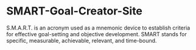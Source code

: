 # SMART-Goal-Creator-Site
S.M.A.R.T. is an acronym used as a mnemonic device to establish criteria for effective goal-setting and objective development. SMART stands for specific, measurable, achievable, relevant, and time-bound.
